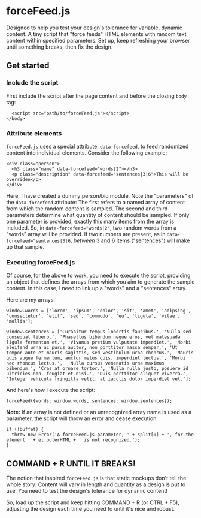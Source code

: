 # forceFeed.js

Designed to help you test your design's tolerance for variable, dynamic content. A tiny script that "force feeds" HTML elements with random text content within specified parameters. Set up, keep refreshing your browser until something breaks, then fix the design.

## Get started

### Include the script

First include the script after the page content and before the closing `body` tag:

```
  <script src="path/to/forceFeed.js"></script>
</body>
```

### Attribute elements

`forceFeed.js` uses a special attribute, `data-forcefeed`, to feed randomized content into individual elements. Consider the following example:

```
<div class="person">
  <h3 class="name" data-forcefeed="words|2"></h3>
  <p class="description" data-forcefeed="sentences|3|6">This will be overriden</p>
</div>
```
Here, I have created a dummy person/bio module. Note the "parameters" of the `data-forcefeed` attribute: The first refers to a named array of content from which the random content is sampled. The second and third parameters determine what quantity of content should be sampled. If only one parameter is provided, exactly this many items from the array is included. So, in `data-forcefeed="words|2"`, two random words from a "words" array will be provided. If two numbers are present, as in `data-forcefeed="sentences|3|6`, _between_ 3 and 6 items ("sentences") will make up that sample.

### Executing forceFeed.js

Of course, for the above to work, you need to execute the script, providing an object that defines the arrays from which you aim to generate the sample content. In this case, I need to link up a "words" and a "sentences" array.

Here are my arrays:

```
window.words = ['lorem', 'ipsum', 'dolor', 'sit', 'amet', 'adipsing', 'consectetur', 'elit', 'sed', 'commodo', 'eu', 'ligula', 'vitae', 'mollis'];

window.sentences = ['Curabitur tempus lobortis faucibus.', 'Nulla sed consequat libero.', 'Phasellus bibendum neque eros, vel malesuada ligula fermentum et.', 'Vivamus pretium vulputate imperdiet.', 'Morbi eleifend urna ac purus auctor, non porttitor massa semper.', 'Ut tempor ante et mauris sagittis, sed vestibulum urna rhoncus.', 'Mauris quis augue fermentum, auctor metus quis, imperdiet lectus.', 'Morbi nec rhoncus lectus.',  'Nulla cursus venenatis urna maximus bibendum.', 'Cras at ornare tortor.', 'Nulla nulla justo, posuere id ultricies non, feugiat et nisi.', 'Duis porttitor aliquet viverra.', 'Integer vehicula fringilla velit, at iaculis dolor imperdiet vel.'];
```

And here's how I execute the script:

```
forceFeed({words: window.words, sentences: window.sentences});
```

**Note:** If an array is not defined or an unrecognized array name is used as a parameter, the script will throw an error and cease execution:

```
if (!buffet) {
  throw new Error('A forceFeed.js parameter, ' + split[0] + ', for the element ' + el.outerHTML + ' is not recognized.');
}
```

## COMMAND + R UNTIL IT BREAKS!

The notion that inspired `forceFeed.js` is that static mockups don't tell the whole story: Content will vary in length and quantity as a design is put to use. You need to test the design's tolerance for dynamic content!

So, load up the script and keep hitting COMMAND + R (or CTRL + F5), adjusting the design each time you need to until it's nice and robust.
